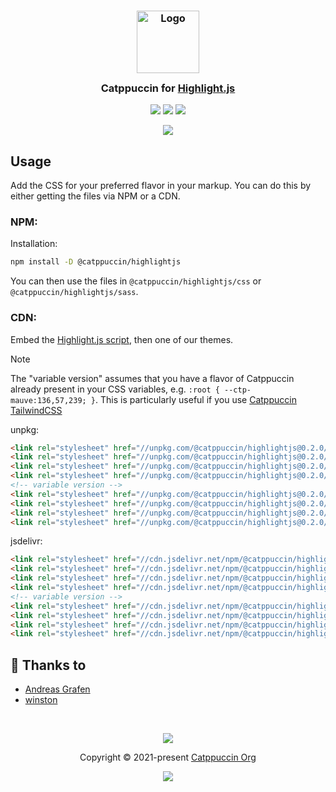 <h3 align="center">
	<img src="https://raw.githubusercontent.com/catppuccin/catppuccin/main/assets/logos/exports/1544x1544_circle.png" width="100" alt="Logo"/><br/>
	<img src="https://raw.githubusercontent.com/catppuccin/catppuccin/main/assets/misc/transparent.png" height="30" width="0px"/>
	Catppuccin for <a href="https://github.com/highlightjs/highlight.js">Highlight.js</a>
	<img src="https://raw.githubusercontent.com/catppuccin/catppuccin/main/assets/misc/transparent.png" height="30" width="0px"/>
</h3>

<p align="center">
	<a href="https://github.com/catppuccin/highlightjs/stargazers"><img src="https://img.shields.io/github/stars/catppuccin/highlightjs?colorA=363a4f&colorB=b7bdf8&style=for-the-badge"></a>
	<a href="https://github.com/catppuccin/highlightjs/issues"><img src="https://img.shields.io/github/issues/catppuccin/highlightjs?colorA=363a4f&colorB=f5a97f&style=for-the-badge"></a>
	<a href="https://github.com/catppuccin/highlightjs/contributors"><img src="https://img.shields.io/github/contributors/catppuccin/highlightjs?colorA=363a4f&colorB=a6da95&style=for-the-badge"></a>
</p>

<p align="center">
	<img src="https://raw.githubusercontent.com/catppuccin/catppuccin/main/assets/misc/sample.png"/>
</p>

## Usage

Add the CSS for your preferred flavor in your markup. You can do this by either getting the files via NPM or a CDN.

### NPM:

Installation: 
```bash
npm install -D @catppuccin/highlightjs
```

You can then use the files in `@catppuccin/highlightjs/css` or `@catppuccin/highlightjs/sass`.

### CDN:

Embed the [Highlight.js script](https://highlightjs.org/download/), then one of our themes.

> [!NOTE]
> The "variable version" assumes that you have a flavor of Catppuccin already present in your CSS variables, e.g. `:root { --ctp-mauve:136,57,239; }`.
> This is particularly useful if you use [Catppuccin TailwindCSS](https://github.com/catppuccin/tailwindcss)

<!-- x-release-please-start-version -->

unpkg:
```html
<link rel="stylesheet" href="//unpkg.com/@catppuccin/highlightjs@0.2.0/css/catppuccin-mocha.css">
<link rel="stylesheet" href="//unpkg.com/@catppuccin/highlightjs@0.2.0/css/catppuccin-macchiato.css">
<link rel="stylesheet" href="//unpkg.com/@catppuccin/highlightjs@0.2.0/css/catppuccin-frappe.css">
<link rel="stylesheet" href="//unpkg.com/@catppuccin/highlightjs@0.2.0/css/catppuccin-latte.css">
<!-- variable version -->
<link rel="stylesheet" href="//unpkg.com/@catppuccin/highlightjs@0.2.0/css/catppuccin-variables.css">
<link rel="stylesheet" href="//unpkg.com/@catppuccin/highlightjs@0.2.0/css/catppuccin-variables.important.css">
<link rel="stylesheet" href="//unpkg.com/@catppuccin/highlightjs@0.2.0/css/catppuccin-variables.rgb.css">
<link rel="stylesheet" href="//unpkg.com/@catppuccin/highlightjs@0.2.0/css/catppuccin-variables.rgb.important.css">
```

jsdelivr:
```html
<link rel="stylesheet" href="//cdn.jsdelivr.net/npm/@catppuccin/highlightjs@0.2.0/css/catppuccin-mocha.css">
<link rel="stylesheet" href="//cdn.jsdelivr.net/npm/@catppuccin/highlightjs@0.2.0/css/catppuccin-macchiato.css">
<link rel="stylesheet" href="//cdn.jsdelivr.net/npm/@catppuccin/highlightjs@0.2.0/css/catppuccin-frappe.css">
<link rel="stylesheet" href="//cdn.jsdelivr.net/npm/@catppuccin/highlightjs@0.2.0/css/catppuccin-latte.css">
<!-- variable version -->
<link rel="stylesheet" href="//cdn.jsdelivr.net/npm/@catppuccin/highlightjs@0.2.0/css/catppuccin-variables.css">
<link rel="stylesheet" href="//cdn.jsdelivr.net/npm/@catppuccin/highlightjs@0.2.0/css/catppuccin-variables.important.css">
<link rel="stylesheet" href="//cdn.jsdelivr.net/npm/@catppuccin/highlightjs@0.2.0/css/catppuccin-variables.rgb.css">
<link rel="stylesheet" href="//cdn.jsdelivr.net/npm/@catppuccin/highlightjs@0.2.0/css/catppuccin-variables.rgb.important.css">
```

<!-- x-release-please-end -->

## 💝 Thanks to

- [Andreas Grafen](https://github.com/andreasgrafen)
- [winston](https://github.com/nekowinston)

&nbsp;

<p align="center">
	<img src="https://raw.githubusercontent.com/catppuccin/catppuccin/main/assets/footers/gray0_ctp_on_line.svg?sanitize=true" />
</p>

<p align="center">
	Copyright &copy; 2021-present <a href="https://github.com/catppuccin" target="_blank">Catppuccin Org</a>
</p>

<p align="center">
	<a href="https://github.com/catppuccin/catppuccin/blob/main/LICENSE"><img src="https://img.shields.io/static/v1.svg?style=for-the-badge&label=License&message=MIT&logoColor=d9e0ee&colorA=363a4f&colorB=b7bdf8"/></a>
</p>
